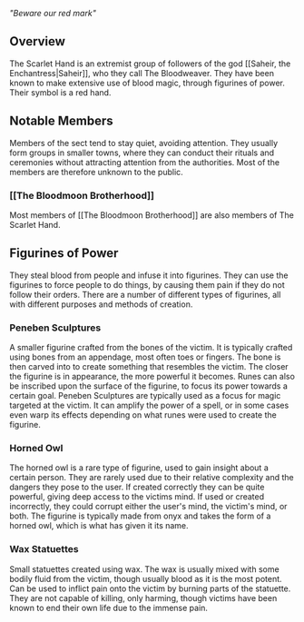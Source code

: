 *"Beware our red mark"*
## Overview
The Scarlet Hand is an extremist group of followers of the god [[Saheir, the Enchantress|Saheir]], who they call The Bloodweaver. They have been known to make extensive use of blood magic, through figurines of power. Their symbol is a red hand.
## Notable Members
Members of the sect tend to stay quiet, avoiding attention. They usually form groups in smaller towns, where they can conduct their rituals and ceremonies without attracting attention from the authorities. Most of the members are therefore unknown to the public.
### [[The Bloodmoon Brotherhood]]
Most members of [[The Bloodmoon Brotherhood]] are also members of The Scarlet Hand.
## Figurines of Power
They steal blood from people and infuse it into figurines. They can use the figurines to force people to do things, by causing them pain if they do not follow their orders. There are a number of different types of figurines, all with different purposes and methods of creation.
### Peneben Sculptures
A smaller figurine crafted from the bones of the victim. It is typically crafted using bones from an appendage, most often toes or fingers. The bone is then carved into to create something that resembles the victim. The closer the figurine is in appearance, the more powerful it becomes. Runes can also be inscribed upon the surface of the figurine, to focus its power towards a certain goal. Peneben Sculptures are typically used as a focus for magic targeted at the victim. It can amplify the power of a spell, or in some cases even warp its effects depending on what runes were used to create the figurine.
### Horned Owl
The horned owl is a rare type of figurine, used to gain insight about a certain person. They are rarely used due to their relative complexity and the dangers they pose to the user. If created correctly they can be quite powerful, giving deep access to the victims mind. If used or created incorrectly, they could corrupt either the user's mind, the victim's mind, or both. The figurine is typically made from onyx and takes the form of a horned owl, which is what has given it its name.
### Wax Statuettes
Small statuettes created using wax. The wax is usually mixed with some bodily fluid from the victim, though usually blood as it is the most potent. Can be used to inflict pain onto the victim by burning parts of the statuette. They are not capable of killing, only harming, though victims have been known to end their own life due to the immense pain.
